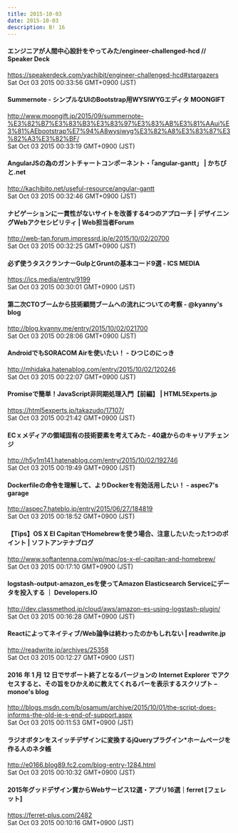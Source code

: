 ```yaml
---
title: 2015-10-03
date: 2015-10-03
description: B! 16
---
```


#### エンジニアが人間中心設計をやってみた/engineer-challenged-hcd // Speaker Deck
https://speakerdeck.com/yachibit/engineer-challenged-hcd#stargazers<br>
Sat Oct 03 2015 00:33:56 GMT+0900 (JST)<br>


#### Summernote - シンプルなUIのBootstrap用WYSIWYGエディタ MOONGIFT
http://www.moongift.jp/2015/09/summernote-%E3%82%B7%E3%83%B3%E3%83%97%E3%83%AB%E3%81%AAui%E3%81%AEbootstrap%E7%94%A8wysiwyg%E3%82%A8%E3%83%87%E3%82%A3%E3%82%BF/<br>
Sat Oct 03 2015 00:33:19 GMT+0900 (JST)<br>


#### AngularJSの為のガントチャートコンポーネント・「angular-gantt」 | かちびと.net
http://kachibito.net/useful-resource/angular-gantt<br>
Sat Oct 03 2015 00:32:46 GMT+0900 (JST)<br>


#### ナビゲーションに一貫性がないサイトを改善する4つのアプローチ | デザイニングWebアクセシビリティ | Web担当者Forum
http://web-tan.forum.impressrd.jp/e/2015/10/02/20700<br>
Sat Oct 03 2015 00:32:25 GMT+0900 (JST)<br>


#### 必ず使うタスクランナーGulpとGruntの基本コード9選 - ICS MEDIA
https://ics.media/entry/9199<br>
Sat Oct 03 2015 00:30:01 GMT+0900 (JST)<br>


#### 第二次CTOブームから技術顧問ブームへの流れについての考察 - @kyanny's blog
http://blog.kyanny.me/entry/2015/10/02/021700<br>
Sat Oct 03 2015 00:28:06 GMT+0900 (JST)<br>


#### AndroidでもSORACOM Airを使いたい！ - ひつじのにっき
http://mhidaka.hatenablog.com/entry/2015/10/02/120246<br>
Sat Oct 03 2015 00:22:07 GMT+0900 (JST)<br>


#### Promiseで簡単！JavaScript非同期処理入門【前編】 | HTML5Experts.jp
https://html5experts.jp/takazudo/17107/<br>
Sat Oct 03 2015 00:21:42 GMT+0900 (JST)<br>


#### ECｘメディアの領域固有の技術要素を考えてみた - 40歳からのキャリアチェンジ
http://h5y1m141.hatenablog.com/entry/2015/10/02/192746<br>
Sat Oct 03 2015 00:19:49 GMT+0900 (JST)<br>


#### Dockerfileの命令を理解して、よりDockerを有効活用したい！ - aspec7's garage
http://aspec7.hateblo.jp/entry/2015/06/27/184819<br>
Sat Oct 03 2015 00:18:52 GMT+0900 (JST)<br>


####   【Tips】OS X El CapitanでHomebrewを使う場合、注意したいたった1つのポイント | ソフトアンテナブログ
http://www.softantenna.com/wp/mac/os-x-el-capitan-and-homebrew/<br>
Sat Oct 03 2015 00:17:10 GMT+0900 (JST)<br>


#### logstash-output-amazon_esを使ってAmazon Elasticsearch Serviceにデータを投入する ｜ Developers.IO
http://dev.classmethod.jp/cloud/aws/amazon-es-using-logstash-plugin/<br>
Sat Oct 03 2015 00:16:28 GMT+0900 (JST)<br>


#### Reactによってネイティブ/Web論争は終わったのかもしれない | readwrite.jp
http://readwrite.jp/archives/25358<br>
Sat Oct 03 2015 00:12:27 GMT+0900 (JST)<br>


#### 2016 年 1 月 12 日でサポート終了となるバージョンの Internet Explorer でアクセスすると、その旨をひかえめに教えてくれるバーを表示するスクリプト – monoe's blog
http://blogs.msdn.com/b/osamum/archive/2015/10/01/the-script-does-informs-the-old-ie-s-end-of-support.aspx<br>
Sat Oct 03 2015 00:11:53 GMT+0900 (JST)<br>


#### ラジオボタンをスイッチデザインに変換するjQueryプラグイン*ホームページを作る人のネタ帳
http://e0166.blog89.fc2.com/blog-entry-1284.html<br>
Sat Oct 03 2015 00:10:32 GMT+0900 (JST)<br>


#### 2015年グッドデザイン賞からWebサービス12選・アプリ16選｜ferret [フェレット]
https://ferret-plus.com/2482<br>
Sat Oct 03 2015 00:10:16 GMT+0900 (JST)<br>


